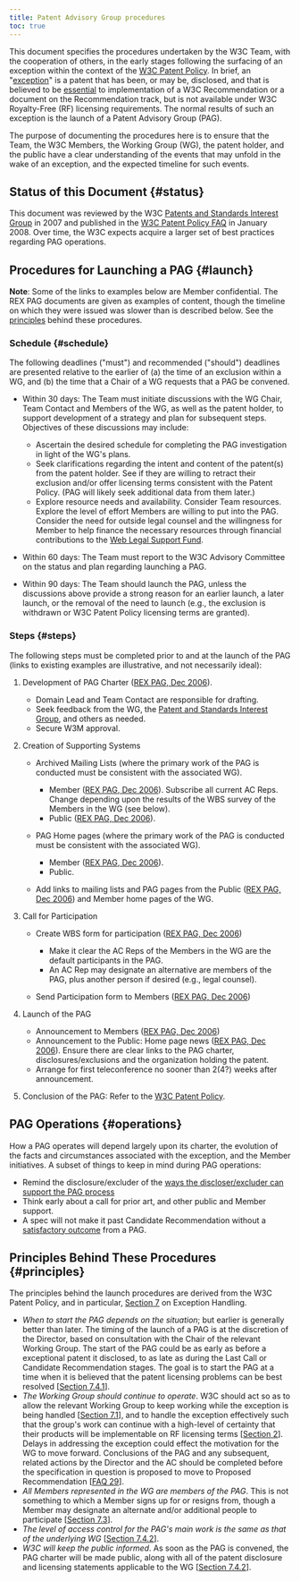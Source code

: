 ```yaml
---
title: Patent Advisory Group procedures
toc: true
---
```


This document specifies the procedures undertaken by the W3C Team, with the cooperation of others, in the early stages following the surfacing of an exception within the context of the [W3C Patent Policy](https://www.w3.org/policies/patent-policy/). In brief, an "[exception](https://www.w3.org/policies/patent-policy/#sec-Exception)" is a patent that has been, or may be, disclosed, and that is believed to be [essential](https://www.w3.org/policies/patent-policy/#def-essential) to implementation of a W3C Recommendation or a document on the Recommendation track, but is not available under W3C Royalty-Free (RF) licensing requirements. The normal results of such an exception is the launch of a Patent Advisory Group (PAG).

The purpose of documenting the procedures here is to ensure that the Team, the W3C Members, the Working Group (WG), the patent holder, and the public have a clear understanding of the events that may unfold in the wake of an exception, and the expected timeline for such events.

## Status of this Document  {#status}

This document was reviewed by the W3C [Patents and Standards Interest Group](https://www.w3.org/2004/pp/psig/) in 2007 and published in the [W3C Patent Policy FAQ](https://www.w3.org/2003/12/22-pp-faq.html) in January 2008. Over time, the W3C expects acquire a larger set of best practices regarding PAG operations.

## Procedures for Launching a PAG  {#launch}

**Note**: Some of the links to examples below are Member confidential. The REX PAG documents are given as examples of content, though the timeline on which they were issued was slower than is described below. See the [principles](#principles) behind these procedures.

### Schedule  {#schedule}

The following deadlines ("must") and recommended ("should") deadlines are presented relative to the earlier of (a) the time of an exclusion within a WG, and (b) the time that a Chair of a WG requests that a PAG be convened.

- Within 30 days: The Team must initiate discussions with the WG Chair, Team Contact and Members of the WG, as well as the patent holder, to support development of a strategy and plan for subsequent steps. Objectives of these discussions may include:
  
  - Ascertain the desired schedule for completing the PAG investigation in light of the WG's plans.
  - Seek clarifications regarding the intent and content of the patent(s) from the patent holder. See if they are willing to retract their exclusion and/or offer licensing terms consistent with the Patent Policy. (PAG will likely seek additional data from them later.)
  - Explore resource needs and availability. Consider Team resources. Explore the level of effort Members are willing to put into the PAG. Consider the need for outside legal counsel and the willingness for Member to help finance the necessary resources through financial contributions to the [Web Legal Support Fund](https://www.w3.org/2003/12/LegalDefenseFund.html).
- Within 60 days: The Team must report to the W3C Advisory Committee on the status and plan regarding launching a PAG.
- Within 90 days: The Team should launch the PAG, unless the discussions above provide a strong reason for an earlier launch, a later launch, or the removal of the need to launch (e.g., the exclusion is withdrawn or W3C Patent Policy licensing terms are granted).

### Steps  {#steps}

The following steps must be completed prior to and at the launch of the PAG (links to existing examples are illustrative, and not necessarily ideal):

1. Development of PAG Charter ([REX PAG, Dec 2006](https://www.w3.org/2006/12/w3c-rex-pag-charter)).
   
   - Domain Lead and Team Contact are responsible for drafting.
   - Seek feedback from the WG, the [Patent and Standards Interest Group](https://www.w3.org/2004/pp/psig/), and others as needed.
   - Secure W3M approval.
1. Creation of Supporting Systems
   
   - Archived Mailing Lists (where the primary work of the PAG is conducted must be consistent with the associated WG).
     
     - Member ([REX PAG, Dec 2006](https://lists.w3.org/Archives/Member/member-rex-pag/)). Subscribe all current AC Reps. Change depending upon the results of the WBS survey of the Members in the WG (see below).
     - Public ([REX PAG, Dec 2006](https://lists.w3.org/Archives/Public/public-rex-pag/)).
   - PAG Home pages (where the primary work of the PAG is conducted must be consistent with the associated WG).
     
     - Member ([REX PAG, Dec 2006](https://www.w3.org/2006/rex-pag/)).
     - Public.
   - Add links to mailing lists and PAG pages from the Public ([REX PAG, Dec 2006](https://lists.w3.org/Archives/Team/w3t-archive/2006Dec/0467.html)) and Member home pages of the WG.
1. Call for Participation
   
   - Create WBS form for participation ([REX PAG, Dec 2006](https://www.w3.org/2002/09/wbs/33280/REX-PAG/))
     
     - Make it clear the AC Reps of the Members in the WG are the default participants in the PAG.
     - An AC Rep may designate an alternative are members of the PAG, plus another person if desired (e.g., legal counsel).
   - Send Participation form to Members ([REX PAG, Dec 2006](https://lists.w3.org/Archives/Member/w3c-svg-wg/2006OctDec/0491.html))
1. Launch of the PAG
   
   - Announcement to Members ([REX PAG, Dec 2006](https://lists.w3.org/Archives/Member/w3c-ac-members/2006OctDec/0093.html))
   - Announcement to the Public: Home page news ([REX PAG, Dec 2006](https://www.w3.org/news/2006/patent-advisory-group-for-remote-xml-events-rex-launched/)). Ensure there are clear links to the PAG charter, disclosures/exclusions and the organization holding the patent.
   - Arrange for first teleconference no sooner than 2(4?) weeks after announcement.
1. Conclusion of the PAG: Refer to the [W3C Patent Policy](https://www.w3.org/policies/patent-policy/#sec-PAG-conclude).

## PAG Operations  {#operations}

How a PAG operates will depend largely upon its charter, the evolution of the facts and circumstances associated with the exception, and the Member initiatives. A subset of things to keep in mind during PAG operations:

- Remind the disclosure/excluder of the [ways the discloser/excluder can support the PAG process](https://www.w3.org/2003/12/22-pp-faq#howtohelp)
- Think early about a call for prior art, and other public and Member support.
- A spec will not make it past Candidate Recommendation without a [satisfactory outcome](https://www.w3.org/policies/patent-policy/#sec-PAG-conclude) from a PAG.

## Principles Behind These Procedures  {#principles}

The principles behind the launch procedures are derived from the W3C Patent Policy, and in particular, [Section 7](https://www.w3.org/policies/patent-policy/#sec-Exception) on Exception Handling.

- *When to start the PAG depends on the situation*; but earlier is generally better than later. The timing of the launch of a PAG is at the discretion of the Director, based on consultation with the Chair of the relevant Working Group. The start of the PAG could be as early as before a exceptional patent it disclosed, to as late as during the Last Call or Candidate Recommendation stages. The goal is to start the PAG at a time when it is believed that the patent licensing problems can be best resolved \[[Section 7.4.1](https://www.w3.org/policies/patent-policy/#sec-PAG-procedures-timing)].
- *The Working Group should continue to operate*. W3C should act so as to allow the relevant Working Group to keep working while the exception is being handled \[[Section 7.1](https://www.w3.org/policies/patent-policy/#sec-PAG-formation)], and to handle the exception effectively such that the group's work can continue with a high-level of certainty that their products will be implementable on RF licensing terms \[[Section 2](https://www.w3.org/policies/patent-policy/#sec-Licensing)]. Delays in addressing the exception could effect the motivation for the WG to move forward. Conclusions of the PAG and any subsequent, related actions by the Director and the AC should be completed before the specification in question is proposed to move to Proposed Recommendation \[[FAQ 29](https://www.w3.org/2003/12/22-pp-faq.html#trpub-during-pag)].
- *All Members represented in the WG are members of the PAG*. This is not something to which a Member signs up for or resigns from, though a Member may designate an alternate and/or additional people to participate \[[Section 7.3](https://www.w3.org/policies/patent-policy/#sec-PAG-composition)].
- *The level of access control for the PAG's main work is the same as that of the underlying WG* \[[Section 7.4.2](https://www.w3.org/policies/patent-policy/#sec-PAG-procedures-charter)].
- *W3C will keep the public informed*. As soon as the PAG is convened, the PAG charter will be made public, along with all of the patent disclosure and licensing statements applicable to the WG \[[Section 7.4.2](https://www.w3.org/policies/patent-policy/#sec-PAG-procedures-charter)].
